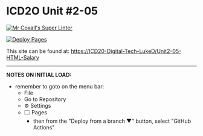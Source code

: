 # ICD2O Unit #2-05

[![Mr Coxall's Super Linter](https://github.com/ICD20-Digital-Tech-LukeD/Unit2-05-HTML-Salary/workflows/Mr%20Coxall's%20Super%20Linter/badge.svg)](https://github.com/ICD20-Digital-Tech-LukeD/Unit2-05-HTML-Salary/actions)

[![Deploy Pages](https://github.com/ICD20-Digital-Tech-LukeD/Unit2-05-HTML-Salary/workflows/Deploy%20Pages/badge.svg)](https://github.com/ICD20-Digital-Tech-LukeD/Unit2-05-HTML-Salary/actions)

This site can be found at: [https://ICD20-Digital-Tech-LukeD/Unit2-05-HTML-Salary](https://ICD20-Digital-Tech-LukeD/Unit2-05-HTML-Salary)

---

**NOTES ON INITIAL LOAD:**
- remember to goto on the menu bar:
  - File
  - Go to Repository
  - ⚙ Settings
  - 🗔 Pages
    - then from the "Deploy from a branch ▼" button, select "GitHub Actions"

